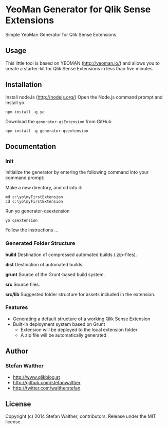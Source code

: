 # YeoMan Generator for Qlik Sense Extensions 

Simple YeoMan Generator for Qlik Sense Extensions.

## Usage
This little tool is based on YEOMAN (http://yeoman.io/) and allows you to create a starter-kit for Qlik Sense Extensions in less than five minutes.

## Installation

Install nodeJs (http://nodejs.org/)
Open the Node.js command prompt and install yo
 

```
npm install -g yo
```

Download the `qenerator-qsExtension` from GitHub

```
npm install -g generator-qsextension
```

## Documentation

### Init

Initialize the generator by entering the following command into your command prompt:


Make a new directory, and cd into it:
```
md c:\yo\myFirstExtension
cd c:\yo\myFirstExtension
```

Run yo generator-qsextension
```
yo qsextension
```

Follow the instructions ...

### Generated Folder Structure

**build**
Destination of compressed automated builds (.zip-files).

**dist**
Destination of automated builds

**grunt**
Source of the Grunt-based build system.

**src**
Source files.

**src/lib**
Suggested folder structure for assets included in the extension.

### Features

* Generating a default structure of a working Qlik Sense Extension
* Built-In deployment system based on Grunt
    * Extension will be deployed to the local extension folder
    * A zip file will be automatically generated

## Author
### Stefan Walther 
* http://www.qlikblog.at
* http://github.com/stefanwalther
* http://twitter.com/waltherstefan

## License
Copyright (c) 2014 Stefan Walther, contributors.
Release under the MIT license.
